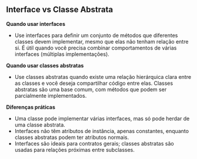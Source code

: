 
## Interface vs Classe Abstrata ##

**Quando usar interfaces**  
- Use interfaces para definir um conjunto de métodos que diferentes classes devem implementar, mesmo que elas não tenham relação entre si. É útil quando você precisa combinar comportamentos de várias interfaces (múltiplas implementações).

**Quando usar classes abstratas**  
- Use classes abstratas quando existe uma relação hierárquica clara entre as classes e você deseja compartilhar código entre elas. Classes abstratas são uma base comum, com métodos que podem ser parcialmente implementados.

**Diferenças práticas**  
- Uma classe pode implementar várias interfaces, mas só pode herdar de uma classe abstrata.  
- Interfaces não têm atributos de instância, apenas constantes, enquanto classes abstratas podem ter atributos normais.  
- Interfaces são ideais para contratos gerais; classes abstratas são usadas para relações próximas entre subclasses.
